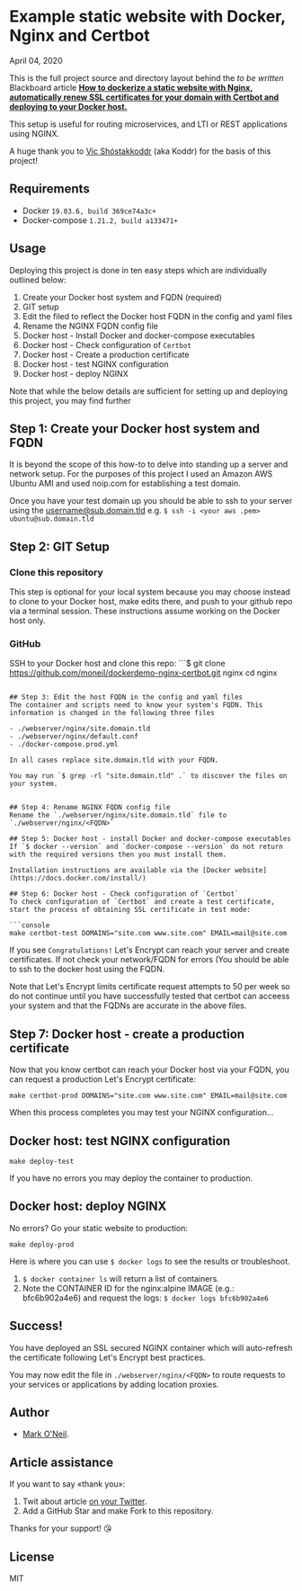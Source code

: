 # Example static website with Docker, Nginx and Certbot

April 04, 2020

This is the full project source and directory layout behind the *to be written* Blackboard article [**How to dockerize a static website with Nginx, automatically renew SSL certificates for your domain with Certbot and deploying to your Docker host.**](https://docs.blackboard.com/learn/Dockerizing%20NGINX.html) 

This setup is useful for routing microservices, and LTI or REST applications using NGINX.

A huge thank you to [Vic Shóstakkoddr](https://github.com/koddr) (aka Koddr) for the basis of this project!

## Requirements

- Docker `19.03.6, build 369ce74a3c+`
- Docker-compose `1.21.2, build a133471+`

## Usage
Deploying this project is done in ten easy steps which are individually outlined below:

1. Create your Docker host system and FQDN (required)
2. GIT setup
3. Edit the filed to reflect the Docker host FQDN in the config and yaml files
4. Rename the NGINX FQDN config file
4. Docker host - Install Docker and docker-compose executables
6. Docker host - Check configuration of `Certbot` 
8. Docker host - Create a production certificate
9. Docker host - test NGINX configuration
10. Docker host - deploy NGINX

Note that while the below details are sufficient for setting up and deploying this project, you may find further 

## Step 1: Create your Docker host system and FQDN
It is beyond the scope of this how-to to delve into standing up a server and network setup. For the purposes of this project I used an Amazon AWS Ubuntu AMI and used noip.com for establishing a test domain.

Once you have your test domain up you should be able to ssh to your server using the username@sub.domain.tld e.g. `$ ssh -i <your aws .pem> ubuntu@sub.domain.tld`

## Step 2: GIT Setup
### Clone this repository
This step is optional for your local system because you may choose instead to clone to your Docker host, make edits there, and push to your github repo via a terminal session. These instructions assume working on the Docker host only.

### GitHub
SSH to your Docker host and clone this repo:
	```$ git clone https://github.com/moneil/dockerdemo-nginx-certbot.git nginx
cd nginx
```

## Step 3: Edit the host FQDN in the config and yaml files
The container and scripts need to know your system's FQDN. This information is changed in the following three files

- ./webserver/nginx/site.domain.tld
- ./webserver/nginx/default.conf
- ./docker-compose.prod.yml

In all cases replace site.domain.tld with your FQDN.

You may run `$ grep -rl "site.domain.tld" .` to discover the files on your system.


## Step 4: Rename NGINX FQDN config file
Rename the `./webserver/nginx/site.domain.tld` file to `./webserver/nginx/<FQDN>`

## Step 5: Docker host - install Docker and docker-compose executables
If `$ docker --version` and `docker-compose --version` do not return with the required versions then you must install them. 

Installation instructions are available via the [Docker website](https://docs.docker.com/install/)

## Step 6: Docker host - Check configuration of `Certbot`
To check configuration of `Certbot` and create a test certificate, start the process of obtaining SSL certificate in test mode:

```console
make certbot-test DOMAINS="site.com www.site.com" EMAIL=mail@site.com
```
If you see `Congratulations!` Let's Encrypt can reach your server and create  certificates. If not check your network/FQDN for errors (You should be able to ssh to the docker host using the FQDN. 

Note that Let's Encrypt limits certificate request attempts to 50 per week so do not continue until you have successfully tested that certbot can acceess your system and that the FQDNs are accurate in the above files.

## Step 7: Docker host - create a production certificate
Now that you know certbot can reach your Docker host via your FQDN, you can request a production Let's Encrypt certificate:

```console
make certbot-prod DOMAINS="site.com www.site.com" EMAIL=mail@site.com
```

When this process completes you may test your NGINX configuration...


## Docker host: test NGINX configuration
```console
make deploy-test
```

If you have no errors you may deploy the container to production.

## Docker host: deploy NGINX

No errors? Go your static website to production:

```console
make deploy-prod
```

Here is where you can use `$ docker logs` to see the results or troubleshoot.

1. `$ docker container ls` will return a list of containers. 
2. Note the CONTAINER ID for the nginx:alpine IMAGE (e.g.: bfc6b902a4e6) and request the logs:
`$ docker logs bfc6b902a4e6`

## Success!
You have deployed an SSL secured NGINX container which will auto-refresh the certificate following Let's Encrypt best practices.

You may now edit the file in `./webserver/nginx/<FQDN>` to route requests to your services or applications by adding location proxies.


## Author

- [Mark O'Neil](https://github.com/moneil).

## Article assistance

If you want to say «thank you»:

1. Twit about article [on your Twitter](https://twitter.com/intent/tweet?text=How%20to%20dockerize%20your%20static%20website%20with%20Nginx%2C%20automatic%20renew%20SSL%20for%20domain%20by%20Certbot%20and%20deploy%20it%20to%20DigitalOcean%3F%20https%3A%2F%2Ftwitter.com%2Fintent%2Ftweet%3Ftext%3Dhttps%3A%2F%2Fdev.to%2Fkoddr%2Fhow-to-dockerize-your-static-website-with-nginx-automatic-renew-ssl-for-domain-by-certbot-and-deploy-it-to-digitalocean-4cjc).
2. Add a GitHub Star and make Fork to this repository.

Thanks for your support! 😘

## License

MIT

